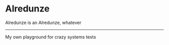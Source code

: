 # Alredunze
Alredunze is an Alredunze, whatever
______________________________________

My own playground for crazy systems tests